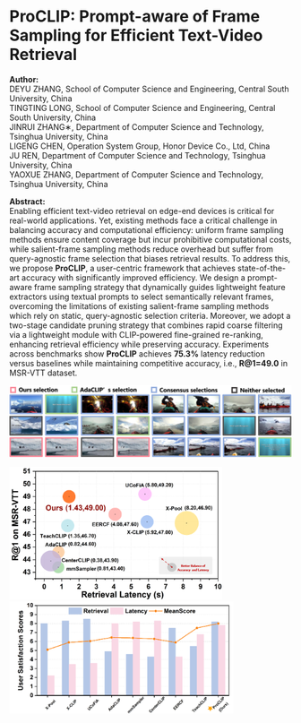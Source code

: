 # ProCLIP: Prompt-aware of Frame Sampling for Efficient Text-Video Retrieval

**Author:**<br>
DEYU ZHANG, School of Computer Science and Engineering, Central South University, China <br>
TINGTING LONG, School of Computer Science and Engineering, Central South University, China <br>
JINRUI ZHANG∗, Department of Computer Science and Technology, Tsinghua University, China <br>
LIGENG CHEN, Operation System Group, Honor Device Co., Ltd, China <br>
JU REN, Department of Computer Science and Technology, Tsinghua University, China <br>
YAOXUE ZHANG, Department of Computer Science and Technology, Tsinghua University, China <br>

**Abstract:**<br>
Enabling efficient text-video retrieval on edge-end devices is critical for real-world applications. Yet, existing methods face a critical challenge in balancing accuracy and computational efficiency: uniform frame sampling methods ensure content coverage but incur prohibitive computational costs, while salient-frame sampling methods reduce overhead but suffer from query-agnostic frame selection that biases retrieval results. To address this, we propose **ProCLIP**, a user-centric framework that achieves state-of-the-art accuracy with significantly improved efficiency. We design a prompt-aware frame sampling strategy that dynamically guides lightweight feature extractors using textual prompts to select semantically relevant frames, overcoming the limitations of existing salient-frame sampling methods which rely on static, query-agnostic selection criteria. Moreover, we adopt a two-stage candidate pruning strategy that combines rapid coarse filtering via a lightweight module with CLIP-powered fine-grained re-ranking, enhancing retrieval efficiency while preserving accuracy. Experiments across benchmarks show **ProCLIP** achieves __75.3%__ latency reduction versus baselines while maintaining competitive accuracy, i.e., __R@1=49.0__ in MSR-VTT dataset.


<img src="fig/teaser.png"><br>

<img src="fig/efficiency.png" width=380px> <img src="fig/user_scores.png" width=400px> <br>
